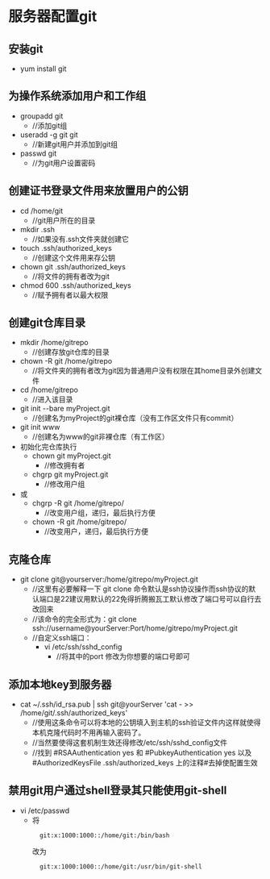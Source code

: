 # 服务器配置git
## 安装git
  - yum install git
## 为操作系统添加用户和工作组
  - groupadd git
    - //添加git组
  - useradd -g git git
    - //新建git用户并添加到git组
  - passwd git
    - //为git用户设置密码
## 创建证书登录文件用来放置用户的公钥
  - cd /home/git
    - //git用户所在的目录
  - mkdir .ssh
    - //如果没有.ssh文件夹就创建它
  - touch .ssh/authorized_keys
    - //创建这个文件用来存公钥
  - chown git .ssh/authorized_keys
    - //将文件的拥有者改为git
  - chmod 600 .ssh/authorized_keys
    - //赋予拥有者以最大权限
## 创建git仓库目录
  - mkdir /home/gitrepo
    - //创建存放git仓库的目录
  - chown -R git /home/gitrepo
    - //将文件夹的拥有者改为git因为普通用户没有权限在其home目录外创建文件
  - cd /home/gitrepo
    - //进入该目录
  - git init --bare myProject.git
    - //创建名为myProject的git裸仓库（没有工作区文件只有commit）
  - git init www
    - //创建名为www的git非裸仓库（有工作区）
  - 初始化完仓库执行
    - chown git myProject.git
      - //修改拥有者
    - chgrp git myProject.git
      - //修改用户组
  - 或
    - chgrp -R git /home/gitrepo/
      - //改变用户组，递归，最后执行方便
    - chown -R git /home/gitrepo/
      - //改变用户，递归，最后执行方便

## 克隆仓库
  - git clone git@yourserver:/home/gitrepo/myProject.git
    - //这里有必要解释一下 git clone 命令默认是ssh协议操作而ssh协议的默认端口是22建议用默认的22免得折腾搬瓦工默认修改了端口号可以自行去改回来
    - //该命令的完全形式为：git clone ssh://username@yourServer:Port/home/gitrepo/myProject.git
    - //自定义ssh端口：
      - vi /etc/ssh/sshd_config
        - //将其中的port 修改为你想要的端口号即可
## 添加本地key到服务器
  - cat ~/.ssh/id_rsa.pub | ssh git@yourServer 'cat - >> /home/git/.ssh/authorized_keys'
    - //使用这条命令可以将本地的公钥填入到主机的ssh验证文件内这样就使得本机克隆代码时不用再输入密码了。
    - //当然要使得这套机制生效还得修改/etc/ssh/sshd_config文件
    - //找到 #RSAAuthentication yes 和  #PubkeyAuthentication yes 以及#AuthorizedKeysFile      .ssh/authorized_keys 上的注释#去掉使配置生效
## 禁用git用户通过shell登录其只能使用git-shell
  - vi /etc/passwd
    - 将
      ```
        git:x:1000:1000::/home/git:/bin/bash
      ```
      改为
      ```
        git:x:1000:1000::/home/git:/usr/bin/git-shell
      ```
